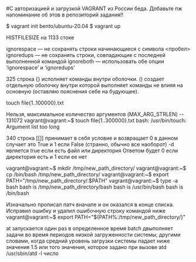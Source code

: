 #С авторизацией и загрузкой VAGRANT из России беда. Добавьте пж напоминание об этов в репозиторий задания!!

$ vagrant init bento/ubuntu-20.04
$ vagrant up

HISTFILESIZE на 1133 стоке

ignorespace — не сохранять строки начинающиеся с символа <пробел>
ignoredups — не сохранять строки, совпадающие с последней выполненной командой
ignoreboth — использовать обе опции ‘ignorespace’ и ‘ignoredups’

325 строка {} исполняет команды внутри оболочки. () создает отдельную оболочку внутри которой выполняет команды не влияя на основную (оставляю пояснения себе на будующее).

touch file{1..100000}.txt

Нельзя, максимальное количество аргументов (MAX_ARG_STRLEN) -- 131072
vagrant@vagrant:~$ touch file{1..300000}.txt
bash: /usr/bin/touch: Argument list too long

340 строка [[]] принимает в себя условие и возвращает 0 в данном случает это True и 1 если False (странно, обычно все наоборот)
-d является true если есть файл или директория
Ответом будет 0 если директория есть и 1 если ее нет

vagrant@vagrant:~$ mkdir /tmp/new_path_directory/
vagrant@vagrant:~$ cp /bin/bash /tmp/new_path_directory/
vagrant@vagrant:~$ export PATH="/tmp/new_path_directory/:$PATH"
vagrant@vagrant:~$ type -a bash
bash is /tmp/new_path_directory/bash
bash is /usr/bin/bash
bash is /bin/bash

Изначально прописал патч вначале и он оказался в конце списка. Исправил ошибку и удалил ошибочную строку командой ниже
vagrant@vagrant:~$ export PATH="${PATH%:/tmp/new_path_directory/}"

at запускается один раз в определенное время
batch двыполняет задачи во время периодов низкой загруженности системы; другими словами, когда средний уровень загрузки системы падает ниже значения 1.5 или того значения, которое задано при вызове atd
/usr/sbin/atd -l число 
